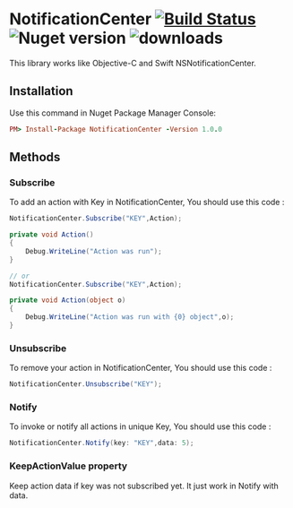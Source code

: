 # NotificationCenter  [![Build Status](https://travis-ci.org/Husseinhj/NotificationCenter.svg?branch=master)](https://travis-ci.org/Husseinhj/NotificationCenter) ![Nuget version](https://img.shields.io/nuget/v/NotificationCenter.svg?style=flat) ![downloads](https://img.shields.io/nuget/dt/NotificationCenter.svg?style=flat)
This library works like Objective-C and Swift NSNotificationCenter.

## Installation 
Use this command in Nuget Package Manager Console:

``` ruby
PM> Install-Package NotificationCenter -Version 1.0.0
```

## Methods
### Subscribe
To add an action with Key in NotificationCenter, You should use this code :

``` csharp
NotificationCenter.Subscribe("KEY",Action);

private void Action()
{
    Debug.WriteLine("Action was run");
}

// or
NotificationCenter.Subscribe("KEY",Action);

private void Action(object o)
{
    Debug.WriteLine("Action was run with {0} object",o);
}
```

### Unsubscribe
To remove your action in NotificationCenter, You should use this code :

``` csharp
NotificationCenter.Unsubscribe("KEY");
```

### Notify
To invoke or notify all actions in unique Key, You should use this code :

``` csharp
NotificationCenter.Notify(key: "KEY",data: 5);
```

### KeepActionValue property
Keep action data if key was not subscribed yet. It just work in Notify with data.
